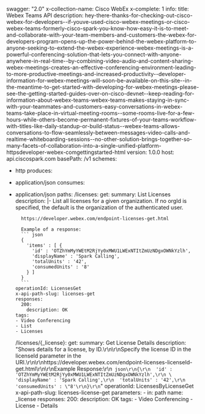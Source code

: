 swagger: "2.0"
x-collection-name: Cisco WebEx
x-complete: 1
info:
  title: Webex Teams API
  description: hey-there-thanks-for-checking-out-cisco-webex-for-developers--if-youve-used-cisco-webex-meetings-or-cisco-webex-teams-formerly-cisco-spark-you-know-how-easy-it-is-to-meet-and-collaborate-with-your-team-members-and-customers-the-webex-for-developers-program-opens-up-the-power-behind-the-webex-platform-to-anyone-seeking-to-extend-the-webex-experience-webex-meetings-is-a-powerful-conferencing-solution-that-lets-you-connect-with-anyone-anywhere-in-real-time--by-combining-video-audio-and-content-sharing-webex-meetings-creates-an-effective-conferencing-environment-leading-to-more-productive-meetings-and-increased-productivity--developer-information-for-webex-meetings-will-soon-be-available-on-this-site--in-the-meantime-to-get-started-with-developing-for-webex-meetings-please-see-the-getting-started-guides-over-on-cisco-devnet--keep-reading-for-information-about-webex-teams-webex-teams-makes-staying-in-sync-with-your-teammates-and-customers-easy-conversations-in-webex-teams-take-place-in-virtual-meeting-rooms--some-rooms-live-for-a-few-hours-while-others-become-permanent-fixtures-of-your-teams-workflow-with-titles-like-daily-standup-or-build-status--webex-teams-allows-conversations-to-flow-seamlessly-between-messages-video-calls-and-realtime-whiteboarding-sessions--no-other-solution-brings-together-so-many-facets-of-collaboration-into-a-single-unified-platform-httpsdeveloper-webex-comgettingstarted-html
  version: 1.0.0
host: api.ciscospark.com
basePath: /v1
schemes:
- http
produces:
- application/json
consumes:
- application/json
paths:
  /licenses:
    get:
      summary: List Licenses
      description: |-
        List all licenses for a given organization. If no orgId is specified, the default is the organization of the authenticated user.

        https://developer.webex.com/endpoint-licenses-get.html

        Example of a response:
        ``` json
        {
          'items' : [ {
            'id' : 'OTZhYmMyYWEtM2RjYy0xMWU1LWExNTItZmUzNDgxOWNkYzlh',
            'displayName' : 'Spark Calling',
            'totalUnits' : '42',
            'consumedUnits' : '8'
          } ]
        }
        ```
      operationId: LicensesGet
      x-api-path-slug: licenses-get
      responses:
        200:
          description: OK
      tags:
      - Video Conferencing
      - List
      - Licenses
  /licenses/{_license}:
    get:
      summary: Get License Details
      description: "Shows details for a license, by ID.\r\n\r\nSpecify the license
        ID in the licenseId parameter in the URI.\r\n\r\nhttps://developer.webex.com/endpoint-licenses-licenseId-get.html\r\n\r\nExample
        Response:\r\n``` json\r\n{\r\n  'id' : 'OTZhYmMyYWEtM2RjYy0xMWU1LWExNTItZmUzNDgxOWNkYzlh',\r\n
        \ 'displayName' : 'Spark Calling',\r\n  'totalUnits' : '42',\r\n  'consumedUnits'
        : \"8'\r\n}\r\n```"
      operationId: LicensesByLicenseGet
      x-api-path-slug: licenses-license-get
      parameters:
      - in: path
        name: _license
      responses:
        200:
          description: OK
      tags:
      - Video Conferencing
      - License
      - Details